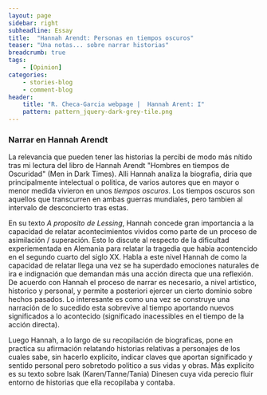 ```yaml
---
layout: page
sidebar: right
subheadline: Essay
title:  "Hannah Arendt: Personas en tiempos oscuros"
teaser: "Una notas... sobre narrar historias"
breadcrumb: true
tags:
    - [Opinion]
categories:
    - stories-blog
    - comment-blog
header:
    title: "R. Checa-Garcia webpage |  Hannah Arent: I"
    pattern: pattern_jquery-dark-grey-tile.png
---
```


### Narrar en Hannah Arendt

La relevancia que pueden tener las historias la percibi de modo más nítido tras mi lectura del libro de Hannah Arendt "Hombres en tiempos de Oscuridad" (Men in Dark Times). Alli Hannah analiza la biografia, diria que principalmente intelectual o politica, de varios autores que en mayor o menor medida vivieron en unos *tiempos oscuros*. Los tiempos oscuros son aquellos que transcurren en ambas guerras mundiales, pero tambien al intervalo de desconcierto tras estas. 

En su texto *A proposito de Lessing*, Hannah concede gran importancia a la capacidad de relatar acontecimientos vividos como parte de un proceso de asimilación / superación. Esto lo discute al respecto de la dificultad experiementada en Alemania para relatar la tragedia que habia acontencido en el segundo cuarto del siglo XX. Habla a este nivel Hannah de como la capacidad de relatar llega una vez se ha superdado emociones naturales de ira e indignación que demandan más una acción directa que una reflexión. De acuerdo con Hannah el proceso de narrar es necesario, a nivel artistico, historico y personal, y permite a posteriori ejercer un cierto dominio sobre hechos pasados. Lo interesante es como una vez se construye una narración de lo sucedido esta sobrevive al tiempo aportando nuevos significados a lo acontecido (significado inacessibles en el tiempo de la acción directa).

Luego Hannah, a lo largo de su recopilación de biograficas, pone en practica su afirmación relatando historias relativas a personajes de los cuales sabe, sin hacerlo explicito, indicar claves que aportan significado y sentido personal pero sobretodo politico a sus vidas y obras. Más explicito es su texto sobre Isak (Karen/Tanne/Tania) Dinesen cuya vida perecio fluir entorno de historias que ella recopilaba y contaba. 


